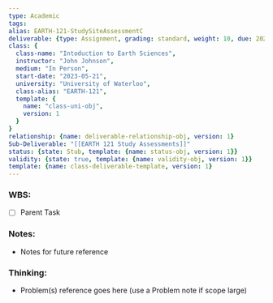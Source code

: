 ```yaml
---
type: Academic
tags: 
alias: EARTH-121-StudySiteAssessmentC
deliverable: {type: Assignment, grading: standard, weight: 10, due: 2023-07-31T16:00, alias: EARTH-121-SSA3, template: {name: deliverable-obj, version: 1}}
class: {
  class-name: "Intoduction to Earth Sciences",
  instructor: "John Johnson",
  medium: "In Person",
  start-date: "2023-05-21",
  university: "University of Waterloo",
  class-alias: "EARTH-121",
  template: {
    name: "class-uni-obj",
    version: 1
  }
}
relationship: {name: deliverable-relationship-obj, version: 1}
Sub-Deliverable: "[[EARTH 121 Study Assessments]]"
status: {state: Stub, template: {name: status-obj, version: 1}}
validity: {state: true, template: {name: validity-obj, version: 1}}
template: {name: class-deliverable-template, version: 1}
---
```


### WBS: 

- [ ] Parent Task

### Notes:

- Notes for future reference

### Thinking:

- Problem(s) reference goes here (use a Problem note if scope large)